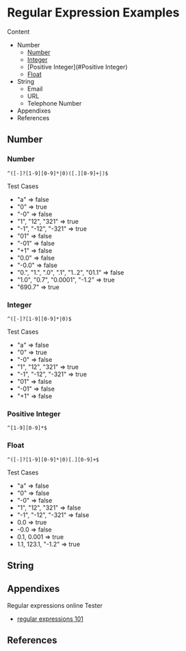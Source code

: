 # Regular Expression Examples

Content

- Number
  - [Number](#Number)
  - [Integer](#Integer)
  - [Positive Integer](#Positive Integer)
  - [Float](#Float)
- String
  - Email
  - URL
  - Telephone Number
- Appendixes
- References

## Number

### Number

```
^([-]?[1-9][0-9]*|0)([.][0-9]+|)$
```

Test Cases

- "a" => false
- "0" => true
- "-0" => false
- "1", "12", "321" => true
- "-1", "-12", "-321" => true
- "01" => false
- "-01" => false
- "+1" => false
- "0.0" => false
- "-0.0" => false
- "0.", "1.", ".0", ".1", "1..2", "01.1" => false
- "1.0", "0.7", "0.0001", "-1.2"  => true
- "690.7" => true

### Integer

```
^([-]?[1-9][0-9]*|0)$
```

Test Cases

- "a" => false
- "0" => true
- "-0" => false
- "1", "12", "321" => true
- "-1", "-12", "-321" => true
- "01" => false
- "-01" => false
- "+1" => false

### Positive Integer

```
^[1-9][0-9]*$
```

### Float

```
^([-]?[1-9][0-9]*|0)[.][0-9]+$
```

Test Cases

- "a" => false
- "0" => false
- "-0" => false
- "1", "12", "321" => false
- "-1", "-12", "-321" => false
- 0.0 => true
- -0.0 => false
- 0.1, 0.001 => true
- 1.1, 123.1, "-1.2" => true

## String

## Appendixes

Regular expressions online Tester

- [regular expressions 101](https://regex101.com/)

## References